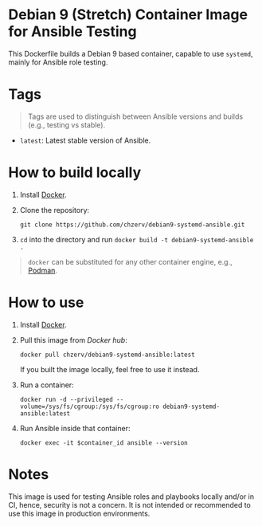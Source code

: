 # Debian 9 (Stretch) Container Image for Ansible Testing

This Dockerfile builds a Debian 9 based container, capable to use `systemd`, mainly for Ansible role testing.

# Tags

> Tags are used to distinguish between Ansible versions and builds (e.g., testing vs stable).

- `latest`: Latest stable version of Ansible.

# How to build locally

1. Install [Docker](https://docs.docker.com/engine/install/).
2. Clone the repository: 

   ```shell
   git clone https://github.com/chzerv/debian9-systemd-ansible.git
   ```
3. `cd` into the directory and run `docker build -t debian9-systemd-ansible .`

> `docker` can be substituted for any other container engine, e.g., [Podman](https://podman.io/getting-started/installation.html).

# How to use

1. Install [Docker](https://docs.docker.com/engine/install/).

2. Pull this image from _Docker hub_: 

    ```shell
    docker pull chzerv/debian9-systemd-ansible:latest
    ``` 
    If you built the image locally, feel free to use it instead.

3. Run a container:

   ```shell
   docker run -d --privileged --volume=/sys/fs/cgroup:/sys/fs/cgroup:ro debian9-systemd-ansible:latest
   ```

4. Run Ansible inside that container:

   ```shell
   docker exec -it $container_id ansible --version
   ```

# Notes

This image is used for testing Ansible roles and playbooks locally and/or in CI, hence, security is not
a concern. It is not intended or recommended to use this image in production environments.
